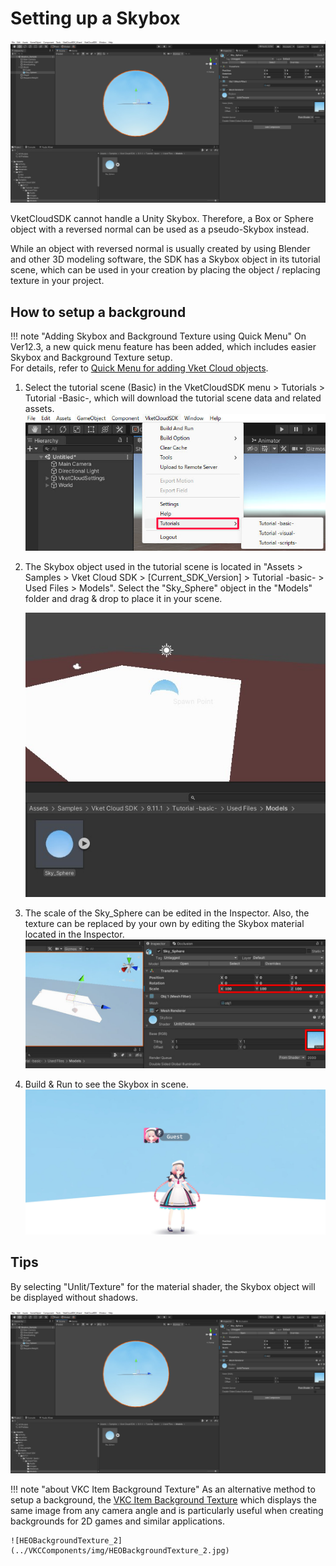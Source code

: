 # Setting up a Skybox

![Skybox_1](img/Skybox_1.jpg)

VketCloudSDK cannot handle a Unity Skybox. Therefore, a Box or Sphere object with a reversed normal can be used as a pseudo-Skybox instead.

While an object with reversed normal is usually created by using Blender and other 3D modeling software, the SDK has a Skybox object in its tutorial scene, which can be used in your creation by placing the object / replacing texture in your project.

## How to setup a background

!!! note "Adding Skybox and Background Texture using Quick Menu"
    On Ver12.3, a new quick menu feature has been added, which includes easier Skybox and Background Texture setup. <br>
    For details, refer to [Quick Menu for adding Vket Cloud objects](../WorldEditingTips/QuickMenu.md).

1. Select the tutorial scene (Basic) in the VketCloudSDK menu > Tutorials > Tutorial -Basic-, which will download the tutorial scene data and related assets.
    ![Skybox_2](img/Skybox_2.jpg)

2. The Skybox object used in the tutorial scene is located in "Assets > Samples > Vket Cloud SDK > [Current_SDK_Version] > Tutorial -basic- > Used Files > Models".
    Select the "Sky_Sphere" object in the "Models" folder and drag & drop to place it in your scene.

    ![Skybox_3](img/Skybox_3.jpg)

3. The scale of the Sky_Sphere can be edited in the Inspector. Also, the texture can be replaced by your own by editing the Skybox material located in the Inspector.
    ![Skybox_4](img/Skybox_4.jpg)

4. Build & Run to see the Skybox in scene.
    ![Skybox_5](img/Skybox_5.jpg)

## Tips

By selecting "Unlit/Texture" for the material shader, the Skybox object will be displayed without shadows.

![Skybox_1](img/Skybox_1.jpg)

!!! note "about VKC Item Background Texture"
    As an alternative method to setup a background, the [VKC Item Background Texture](../VKCComponents/VKCItemBackgroundTexture.md) which displays the same image from any camera angle and is particularly useful when creating backgrounds for 2D games and similar applications.

    ![HEOBackgroundTexture_2](../VKCComponents/img/HEOBackgroundTexture_2.jpg)
